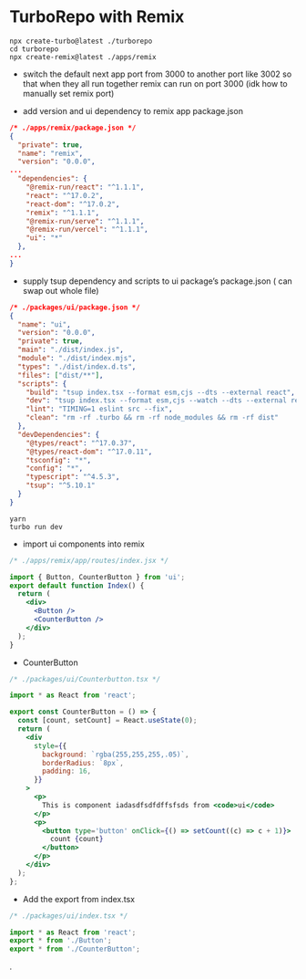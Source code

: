# TurboRepo with Remix

```
npx create-turbo@latest ./turborepo
cd turborepo
npx create-remix@latest ./apps/remix
```

- switch the default next app port from 3000 to another port like 3002 so that when they all run together remix can run on port 3000 (idk how to manually set remix port)

- add version and ui dependency to remix app package.json

```json
/* ./apps/remix/package.json */
{
  "private": true,
  "name": "remix",
  "version": "0.0.0",
...
  "dependencies": {
    "@remix-run/react": "^1.1.1",
    "react": "^17.0.2",
    "react-dom": "^17.0.2",
    "remix": "^1.1.1",
    "@remix-run/serve": "^1.1.1",
    "@remix-run/vercel": "^1.1.1",
    "ui": "*"
  },
...
}
```

- supply tsup dependency and scripts to ui package’s package.json ( can swap out whole file)

```json
/* ./packages/ui/package.json */
{
  "name": "ui",
  "version": "0.0.0",
  "private": true,
  "main": "./dist/index.js",
  "module": "./dist/index.mjs",
  "types": "./dist/index.d.ts",
  "files": ["dist/**"],
  "scripts": {
    "build": "tsup index.tsx --format esm,cjs --dts --external react",
    "dev": "tsup index.tsx --format esm,cjs --watch --dts --external react",
    "lint": "TIMING=1 eslint src --fix",
    "clean": "rm -rf .turbo && rm -rf node_modules && rm -rf dist"
  },
  "devDependencies": {
    "@types/react": "^17.0.37",
    "@types/react-dom": "^17.0.11",
    "tsconfig": "*",
    "config": "*",
    "typescript": "^4.5.3",
    "tsup": "^5.10.1"
  }
}
```

```
yarn
turbo run dev
```

- import ui components into remix

```jsx
/* ./apps/remix/app/routes/index.jsx */

import { Button, CounterButton } from 'ui';
export default function Index() {
  return (
    <div>
      <Button />
      <CounterButton />
    </div>
  );
}
```

- CounterButton

```jsx
/* ./packages/ui/Counterbutton.tsx */

import * as React from 'react';

export const CounterButton = () => {
  const [count, setCount] = React.useState(0);
  return (
    <div
      style={{
        background: `rgba(255,255,255,.05)`,
        borderRadius: `8px`,
        padding: 16,
      }}
    >
      <p>
        This is component iadasdfsdfdffsfsds from <code>ui</code>
      </p>
      <p>
        <button type='button' onClick={() => setCount((c) => c + 1)}>
          count {count}
        </button>
      </p>
    </div>
  );
};
```

- Add the export from index.tsx

```js
/* ./packages/ui/index.tsx */

import * as React from 'react';
export * from './Button';
export * from './CounterButton';
```

.
